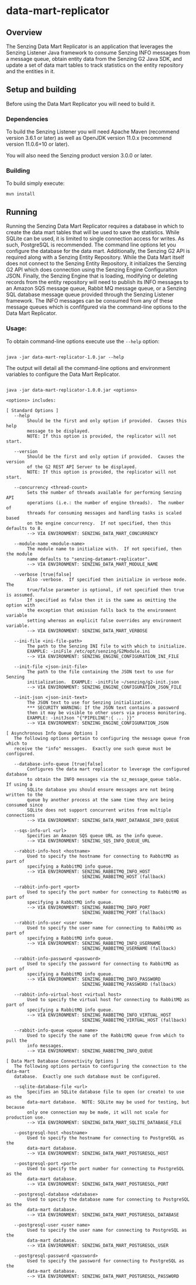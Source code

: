 # data-mart-replicator

## Overview

The Senzing Data Mart Replicator is an application that leverages the Senzing Listener Java framework to consume Senzing INFO messages
from a message queue, obtain entity data from the Senzing G2 Java SDK, and update a set of data mart tables to track statistics on the
entity repository and the entities in it.

## Setup and building

Before using the Data Mart Replicator you will need to build it.

### Dependencies

To build the Senzing Listener you will need Apache Maven (recommend version 3.6.1 or later)
as well as OpenJDK version 11.0.x (recommend version 11.0.6+10 or later).

You will also need the Senzing product version 3.0.0 or later.

### Building

To build simply execute:

```console
mvn install
```

## Running

Running the Senzing Data Mart Replicator requires a database in which to create the data mart tables that will be used
to save the statistics.  While SQLite can be used, it is limited to single connection access for writes.  As such,
PostgreSQL is recommended.  The command line options let you configure the database for the data mart.  Additionally,
the Senzing G2 API is required along with a Senzing Entity Repository.  While the Data Mart itself does not connect to
the Senzing Entity Repository, it initializes the Senzing G2 API which does connection using the Senzing Engine 
Configuraiton JSON.  Finally, the Senzing Engine that is loading, modifying or deleting records from the entity
repository will need to publish its INFO messages to an Amazon SQS message queue, Rabbit MQ message queue, or a Senzing
SQL database message queue provided through the Senzing Listener framework.  The INFO messages can be consumed from 
any of these message queues which is confifgured via the command-line options to the Data Mart Replicator.

### Usage:

To obtain command-line options execute use the `--help` option:

```console

java -jar data-mart-replicator-1.0.jar --help

```

The output will detail all the command-line options and environment variables to configure the Data Mart Replicator.

```console

java -jar data-mart-replicator-1.0.0.jar <options>

<options> includes: 

[ Standard Options ]
   --help
        Should be the first and only option if provided.  Causes this help
        message to be displayed.
        NOTE: If this option is provided, the replicator will not start.

   --version
        Should be the first and only option if provided.  Causes the version
        of the G2 REST API Server to be displayed.
        NOTE: If this option is provided, the replicator will not start.

   --concurrency <thread-count>
        Sets the number of threads available for performing Senzing API
        operations (i.e.: the number of engine threads).  The number of
        threads for consuming messages and handling tasks is scaled based
        on the engine concurrency.  If not specified, then this defaults to 8.
        --> VIA ENVIRONMENT: SENZING_DATA_MART_CONCURRENCY

   --module-name <module-name>
        The module name to initialize with.  If not specified, then the module
        name defaults to "senzing-datamart-replicator".
        --> VIA ENVIRONMENT: SENZING_DATA_MART_MODULE_NAME

   --verbose [true|false]
        Also -verbose.  If specified then initialize in verbose mode.  The
        true/false parameter is optional, if not specified then true is assumed.
        If specified as false then it is the same as omitting the option with
        the exception that omission falls back to the environment variable
        setting whereas an explicit false overrides any environment variable.
        --> VIA ENVIRONMENT: SENZING_DATA_MART_VERBOSE

   --ini-file <ini-file-path>
        The path to the Senzing INI file to with which to initialize.
        EXAMPLE: -iniFile /etc/opt/senzing/G2Module.ini
        --> VIA ENVIRONMENT: SENZING_ENGINE_CONFIGURATION_INI_FILE

   --init-file <json-init-file>
        The path to the file containing the JSON text to use for Senzing
        initialization.  EXAMPLE: -initFile ~/senzing/g2-init.json
        --> VIA ENVIRONMENT: SENZING_ENGINE_CONFIGURATION_JSON_FILE

   --init-json <json-init-text>
        The JSON text to use for Senzing initialization.
        *** SECURITY WARNING: If the JSON text contains a password
        then it may be visible to other users via process monitoring.
        EXAMPLE: -initJson "{"PIPELINE":{ ... }}"
        --> VIA ENVIRONMENT: SENZING_ENGINE_CONFIGURATION_JSON

[ Asynchronous Info Queue Options ]
   The following options pertain to configuring the message queue from which to
   receive the "info" messages.  Exactly one such queue must be configured.

   --database-info-queue [true|false]
        Configures the data mart replicator to leverage the configured database
        to obtain the INFO messages via the sz_message_queue table.  If using a
        SQLite database you should ensure messages are not being written to the
        queue by another process at the same time they are being consumed since
        SQLite does not support concurrent writes from multiple connections
        --> VIA ENVIRONMENT: SENZING_DATA_MART_DATABASE_INFO_QUEUE

   --sqs-info-url <url>
        Specifies an Amazon SQS queue URL as the info queue.
        --> VIA ENVIRONMENT: SENZING_SQS_INFO_QUEUE_URL

   --rabbit-info-host <hostname>
        Used to specify the hostname for connecting to RabbitMQ as part of
        specifying a RabbitMQ info queue.
        --> VIA ENVIRONMENT: SENZING_RABBITMQ_INFO_HOST
                             SENZING_RABBITMQ_HOST (fallback)

   --rabbit-info-port <port>
        Used to specify the port number for connecting to RabbitMQ as part of
        specifying a RabbitMQ info queue.
        --> VIA ENVIRONMENT: SENZING_RABBITMQ_INFO_PORT
                             SENZING_RABBITMQ_PORT (fallback)

   --rabbit-info-user <user name>
        Used to specify the user name for connecting to RabbitMQ as part of
        specifying a RabbitMQ info queue.
        --> VIA ENVIRONMENT: SENZING_RABBITMQ_INFO_USERNAME
                             SENZING_RABBITMQ_USERNAME (fallback)

   --rabbit-info-password <password>
        Used to specify the password for connecting to RabbitMQ as part of
        specifying a RabbitMQ info queue.
        --> VIA ENVIRONMENT: SENZING_RABBITMQ_INFO_PASSWORD
                             SENZING_RABBITMQ_PASSWORD (fallback)

   --rabbit-info-virtual-host <virtual host>
        Used to specify the virtual host for connecting to RabbitMQ as part of
        specifying a RabbitMQ info queue.
        --> VIA ENVIRONMENT: SENZING_RABBITMQ_INFO_VIRTUAL_HOST
                             SENZING_RABBITMQ_VIRTUAL_HOST (fallback)

   --rabbit-info-queue <queue name>
        Used to specify the name of the RabbitMQ queue from which to pull the
        info messages.
        --> VIA ENVIRONMENT: SENZING_RABBITMQ_INFO_QUEUE

[ Data Mart Database Connectivity Options ]
   The following options pertain to configuring the connection to the data-mart
   database.  Exactly one such database must be configured.

   --sqlite-database-file <url>
        Specifies an SQLite database file to open (or create) to use as the
        data-mart database.  NOTE: SQLite may be used for testing, but because
        only one connection may be made, it will not scale for production use.
        --> VIA ENVIRONMENT: SENZING_DATA_MART_SQLITE_DATABASE_FILE

   --postgresql-host <hostname>
        Used to specify the hostname for connecting to PostgreSQL as the 
        data-mart database.
        --> VIA ENVIRONMENT: SENZING_DATA_MART_POSTGRESQL_HOST

   --postgresql-port <port>
        Used to specify the port number for connecting to PostgreSQL as the 
        data-mart database.
        --> VIA ENVIRONMENT: SENZING_DATA_MART_POSTGRESQL_PORT

   --postgresql-database <database>
        Used to specify the database name for connecting to PostgreSQL as the 
        data-mart database.
        --> VIA ENVIRONMENT: SENZING_DATA_MART_POSTGRESQL_DATABASE

   --postgresql-user <user name>
        Used to specify the user name for connecting to PostgreSQL as the 
        data-mart database.
        --> VIA ENVIRONMENT: SENZING_DATA_MART_POSTGRESQL_USER

   --postgresql-password <password>
        Used to specify the password for connecting to PostgreSQL as the 
        data-mart database.
        --> VIA ENVIRONMENT: SENZING_DATA_MART_POSTGRESQL_PASSWORD
```